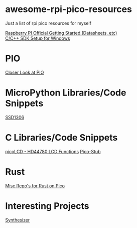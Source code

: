 # awesome-rpi-pico-resources

Just a list of rpi pico resources for myself

[Raspberry PI Official Getting Started (Datasheets, etc)](https://www.raspberrypi.org/documentation/pico/getting-started/)\
[C/C++ SDK Setup for Windows](https://notenoughtech.com/featured/c-c-and-micropython-sdk-for-raspberry-pi-pico-on-windows/)

# PIO

[Closer Look at PIO](https://www.cnx-software.com/2021/01/27/a-closer-look-at-raspberry-pi-rp2040-programmable-ios-pio/)

# MicroPython Libraries/Code Snippets

[SSD1306](https://helloraspberrypi.blogspot.com/2021/01/raspberry-pi-pico-128x64-i2c-ssd1306.html)

# C Libraries/Code Snippets

[picoLCD - HD44780 LCD Functions](https://github.com/zadi15/picoLCD)
[Pico-Stub](https://github.com/cpwood/Pico-Stub)

# Rust

[Misc Repo's for Rust on Pico](https://github.com/rp-rs)

# Interesting Projects

[Synthesizer](https://mcturra2000.wordpress.com/2021/01/26/raspberrypi-pico-lets-make-an-atrocious-synthesiser/)
